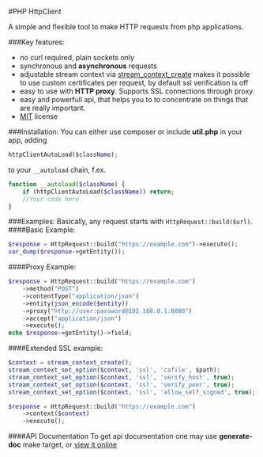 #PHP HttpClient

A simple and flexible tool to make HTTP requests from php applications.

###Key features:
* no curl required, plain sockets only
* synchronous and **asynchronous** requests
* adjustable stream context via [stream_context_create](http://www.php.net/manual/en/function.stream-context-create.php) makes it possible to use custom certificates per request, by default ssl verification is off
* easy to use with **HTTP proxy**. Supports SSL connections through proxy.
* easy and powerfull api, that helps you to to concentrate on things that are really important.
* [MIT](http://opensource.org/licenses/MIT) license

###Installation:
You can either use composer or include **util.php** in your app, adding
```php
httpClientAutoLoad($className);
```
to your `__autoload` chain, f.ex.
```php
function __autoload($className) {
    if (httpClientAutoLoad($className)) return;
    //Your code here
}
```
###Examples:
Basically, any request starts with `HttpRequest::build($url)`.
####Basic Example:
```php
$response = HttpRequest::build("https://example.com")->execute();
var_dump($response->getEntity());
```
####Proxy Example:
```php
$response = HttpRequest::build("https://example.com")
    ->method("POST")
    ->contentType("application/json")
    ->entity(json_encode($entity))
    ->proxy("http://user:password@192.168.0.1:8080")
    ->accept("application/json")
    ->execute();
echo $response->getEntity()->field;
```
####Extended SSL example:
```php
$context = stream_context_create();
stream_context_set_option($context, 'ssl', 'cafile', $path);
stream_context_set_option($context, 'ssl', 'verify_host', true);
stream_context_set_option($context, 'ssl', 'verify_peer', true);
stream_context_set_option($context, 'ssl', 'allow_self_signed', true);

$response = HttpRequest::build("https://example.com")
    ->context($context)
    ->execute();
```

####API Documentation
To get api documentation one may use **generate-doc** make target, or [view it online](http://o-kasian.github.io/php-http-client/doc/namespaces/org.projasource.httpclient.html)
